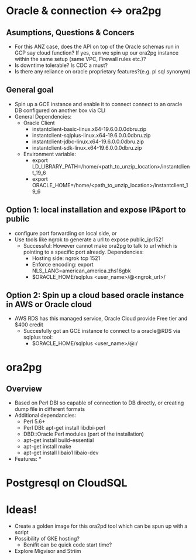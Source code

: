 # Oracle & connection <-> ora2pg
## Asumptions, Questions & Concers
* For this ANZ case, does the API on top of the Oracle schemas run in GCP say cloud function? If yes, can we spin up our ora2pg instance within the same setup (same VPC, Firewall rules etc.)?
* Is downtime tolerable? Is CDC a must?
* Is there any reliance on oracle proprietary features?(e.g. pl sql synonym)
## General goal
* Spin up a GCE instance and enable it to connect connect to an oracle DB configured on another box via CLI
* General Dependencies:
    * Oracle Client
        * instantclient-basic-linux.x64-19.6.0.0.0dbru.zip
        * instantclient-sqlplus-linux.x64-19.6.0.0.0dbru.zip
        * instantclient-jdbc-linux.x64-19.6.0.0.0dbru.zip
        * instantclient-sdk-linux.x64-19.6.0.0.0dbru.zip
    * Environment variable:
        * export LD_LIBRARY_PATH=/home/<path_to_unzip_location>/instantclient_19_6
        * export ORACLE_HOME=/home/<path_to_unzip_location>/instantclient_19_6

## Option 1: local installation and expose IP&port to public
* configure port forwarding on local side, or
* Use tools like ngrok to generate a url to expose public_ip:1521
    * Successful: However cannot make ora2pg to talk to url which is pointing to a specific port already. Dependencies:
        * Hosting side: ngrok tcp 1521
        * Enforce encoding: export NLS_LANG=american_america.zhs16gbk
        * $ORACLE_HOME/sqlplus <user_name>/<password>@<ngrok_url>/<SID>
## Option 2: Spin up a cloud based oracle instance in AWS or Oracle cloud
* AWS RDS has this managed service, Oracle Cloud provide Free tier and $400 credit 
    * Succesfully got an GCE instance to connect to a oracle@RDS via sqlplus tool: 
        * $ORACLE_HOME/sqlplus <user_name>/<password>@<endpoint>:<port>/<SID>
    
# ora2pg
## Overview
* Based on Perl DBI so capable of connection to DB directly, or creating dump file in different formats
* Additional dependancies: 
    * Perl 5.6+ 
    * Perl DBI: apt-get install libdbi-perl
    * DBD::Oracle Perl modules (part of the installation)
    * apt-get install build-essential
    * apt-get install make
    * apt-get install libaio1 libaio-dev
* Features:
    * 
# Postgresql on CloudSQL

# Ideas!
* Create a golden image for this ora2pd tool which can be spun up with a script
* Possibility of GKE hosting?
    * Benifit can be quick code start time?
* Explore Migvisor and Striim 